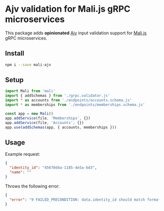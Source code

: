 # Ajv validation for Mali.js gRPC microservices

This package adds **opinionated** [Ajv](https://ajv.js.org) input validation support for [Mali.js](https://mali.js.org) gRPC microservices.

## Install

```bash
npm i --save mali-ajv
```

## Setup

```javascript
import Mali from 'mali'
import { addSchemas } from './grpc.validator.js'
import * as accounts from './endpoints/accounts.schema.js'
import * as memberships from './endpoints/memberships.schema.js'

const app = new Mali()
app.addService(file, 'Memberships', {})
app.addService(file, 'Accounts', {})
app.use(addSchemas(app, { accounts, memberships }))
```

## Usage

Example request:

```json
{
  "identity_id": "45670d4a-1185-4e5a-bd3",
  "name": ""
}
```

Throws the following error:

```json
{
  "error": "9 FAILED_PRECONDITION: data.identity_id should match format \"uuid\""
}
```
